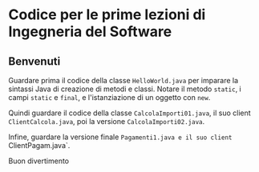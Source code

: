 # Codice per le prime lezioni di Ingegneria del Software

## Benvenuti

Guardare prima il codice della classe `HelloWorld.java` per imparare la sintassi Java di creazione di metodi e classi. Notare il metodo `static`, i campi `static` e `final`, e l'istanziazione di un oggetto con `new`.

Quindi guardare il codice della classe `CalcolaImporti01.java`, il suo client `ClientCalcola.java`, poi la versione `CalcolaImporti02.java`. 

Infine, guardare la versione finale `Pagamenti1.java e il suo client `ClientPagam.java`.

Buon divertimento
